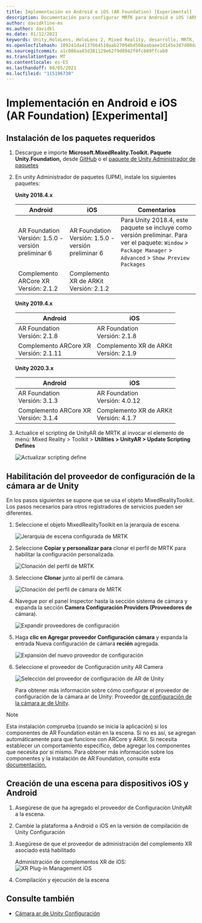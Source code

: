 ```yaml
---
title: Implementación en Android e iOS (AR Foundation) [Experimental]
description: Documentación para configurar MRTK para Android e iOS (ARFoundation) en Unity
author: davidkline-ms
ms.author: davidkl
ms.date: 01/12/2021
keywords: Unity,HoloLens, HoloLens 2, Mixed Reality, desarrollo, MRTK, AR Core, AR Kit, iOS, IOS, Android, AR Foundation
ms.openlocfilehash: 109241da4137664510aab27094bd508aabaee1d145e387d80da9df259dc730a1
ms.sourcegitcommit: a1c086aa83d381129e62f9d8942f0fc889ffcab0
ms.translationtype: MT
ms.contentlocale: es-ES
ms.lasthandoff: 08/05/2021
ms.locfileid: "115196730"
---
```

# <a name="deploying-to-android-and-ios-ar-foundation-experimental"></a>Implementación en Android e iOS (AR Foundation) [Experimental]

## <a name="install-required-packages"></a>Instalación de los paquetes requeridos

1. Descargue e importe **Microsoft.MixedReality.Toolkit. Paquete Unity.Foundation,** desde [GitHub](https://github.com/microsoft/MixedRealityToolkit-Unity/releases/) o el [paquete de Unity Administrador de paquetes](../configuration/usingupm.md)

1. En unity Administrador de paquetes (UPM), instale los siguientes paquetes:

    **Unity 2018.4.x**

    | **Android** | **iOS** | Comentarios |
    | --- | --- | --- |
    | AR Foundation  <br/> Versión: 1.5.0 - versión preliminar 6 | AR Foundation  <br/> Versión: 1.5.0 - versión preliminar 6 | Para Unity 2018.4, este paquete se incluye como versión preliminar. Para ver el paquete: `Window` > `Package Manager` > `Advanced` > `Show Preview Packages` |
    | Complemento ARCore XR <br/> Versión: 2.1.2 | Complemento XR de ARKit <br/> Versión: 2.1.2 | |

    **Unity 2019.4.x**

    | **Android** | **iOS** |
    | --- | --- |
    | AR Foundation  <br/> Versión: 2.1.8 |  AR Foundation  <br/> Versión: 2.1.8 |
    | Complemento ARCore XR <br/> Versión: 2.1.11 | Complemento XR de ARKit <br/> Versión: 2.1.9 |

    **Unity 2020.3.x**

    | **Android** | **iOS** |
    | --- | --- |
    | AR Foundation  <br/> Versión: 3.1.3 |  AR Foundation  <br/> Versión: 4.0.12 |
    | Complemento ARCore XR <br/> Versión: 3.1.4 | Complemento XR de ARKit <br/> Versión: 4.1.7 |

1. Actualice el scripting de UnityAR de MRTK al invocar el elemento de menú: Mixed Reality > Toolkit > **Utilities > UnityAR > Update Scripting Defines**

    ![Actualizar scripting define](../features/images/UpdateScriptingDefineUnityAR.png)


## <a name="enabling-the-unity-ar-camera-settings-provider"></a>Habilitación del proveedor de configuración de la cámara ar de Unity

En los pasos siguientes se supone que se usa el objeto MixedRealityToolkit. Los pasos necesarios para otros registradores de servicios pueden ser diferentes.

1. Seleccione el objeto MixedRealityToolkit en la jerarquía de escena.

    ![Jerarquía de escena configurada de MRTK](../features/images/MRTK_ConfiguredHierarchy.png)

1. Seleccione **Copiar y personalizar para** clonar el perfil de MRTK para habilitar la configuración personalizada.

    ![Clonación del perfil de MRTK](../features/images/camera-system/CloneProfileARFoundation.png)

1. Seleccione **Clonar** junto al perfil de cámara.

    ![Clonación del perfil de cámara de MRTK](../features/images/camera-system/CloneCameraProfileARFoundation.png)

1. Navegue por el panel Inspector hasta la sección sistema de cámara y expanda la sección **Camera Configuración Providers (Proveedores de** cámara).

    ![Expandir proveedores de configuración](../features/images/camera-system/ExpandProviders.png)

1. Haga **clic en Agregar proveedor Configuración cámara** y expanda la entrada Nueva configuración de cámara **recién** agregada.

    ![Expansión del nuevo proveedor de configuración](../features/images/camera-system/ExpandNewProvider.png)

1. Seleccione el proveedor de Configuración unity AR Camera

    ![Selección del proveedor de configuración de AR de Unity](../features/images/camera-system/SelectUnityArSettings.png)

    Para obtener más información sobre cómo configurar el proveedor de configuración de la cámara ar de Unity: Proveedor [de configuración de la cámara ar de Unity](../features/camera-system/unity-ar-camera-settings.md).

> [!NOTE]
> Esta instalación comprueba (cuando se inicia la aplicación) si los componentes de AR Foundation están en la escena. Si no es así, se agregan automáticamente para que funcione con ARCore y ARKit.
> Si necesita establecer un comportamiento específico, debe agregar los componentes que necesita por sí mismo.
> Para obtener más información sobre los componentes y la instalación de AR Foundation, consulte esta [documentación.](https://docs.unity3d.com/Packages/com.unity.xr.arfoundation@2.2/manual/index.html#samples)

## <a name="building-a-scene-for-android-and-ios-devices"></a>Creación de una escena para dispositivos iOS y Android

1. Asegúrese de que ha agregado el proveedor de Configuración UnityAR a la escena.

1. Cambie la plataforma a Android o iOS en la versión de compilación de Unity Configuración

1. Asegúrese de que el proveedor de administración del complemento XR asociado está habilitado

    Administración de complementos XR de iOS:  ![ XR Plug-in Management iOS](../features/images/XRManagementiOS.png)

1. Compilación y ejecución de la escena

## <a name="see-also"></a>Consulte también

- [Cámara ar de Unity Configuración](../features/camera-system/unity-ar-camera-settings.md)
